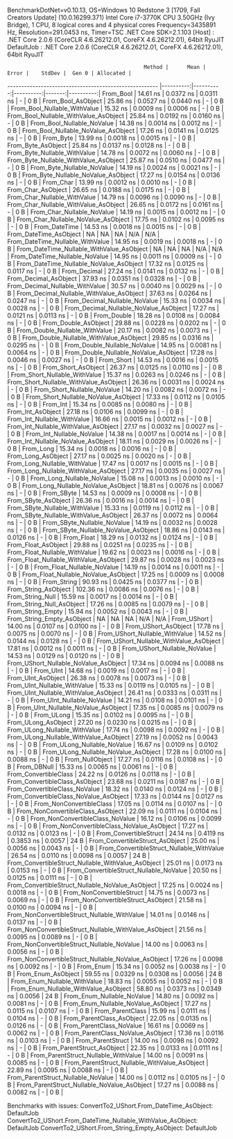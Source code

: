 
BenchmarkDotNet=v0.10.13, OS=Windows 10 Redstone 3 [1709, Fall Creators Update] (10.0.16299.371)
Intel Core i7-3770K CPU 3.50GHz (Ivy Bridge), 1 CPU, 8 logical cores and 4 physical cores
Frequency=3435891 Hz, Resolution=291.0453 ns, Timer=TSC
.NET Core SDK=2.1.103
  [Host]     : .NET Core 2.0.6 (CoreCLR 4.6.26212.01, CoreFX 4.6.26212.01), 64bit RyuJIT
  DefaultJob : .NET Core 2.0.6 (CoreCLR 4.6.26212.01, CoreFX 4.6.26212.01), 64bit RyuJIT


                                                Method |      Mean |     Error |    StdDev |  Gen 0 | Allocated |
------------------------------------------------------ |----------:|----------:|----------:|-------:|----------:|
                                             From_Bool |  14.61 ns | 0.0372 ns | 0.0311 ns |      - |       0 B |
                                    From_Bool_AsObject |  25.86 ns | 0.0527 ns | 0.0440 ns |      - |       0 B |
                          From_Bool_Nullable_WithValue |  15.32 ns | 0.0009 ns | 0.0006 ns |      - |       0 B |
                 From_Bool_Nullable_WithValue_AsObject |  25.84 ns | 0.0192 ns | 0.0160 ns |      - |       0 B |
                            From_Bool_Nullable_NoValue |  14.38 ns | 0.0014 ns | 0.0012 ns |      - |       0 B |
                   From_Bool_Nullable_NoValue_AsObject |  17.26 ns | 0.0141 ns | 0.0125 ns |      - |       0 B |
                                             From_Byte |  13.99 ns | 0.0018 ns | 0.0015 ns |      - |       0 B |
                                    From_Byte_AsObject |  25.84 ns | 0.0137 ns | 0.0128 ns |      - |       0 B |
                          From_Byte_Nullable_WithValue |  14.78 ns | 0.0072 ns | 0.0060 ns |      - |       0 B |
                 From_Byte_Nullable_WithValue_AsObject |  25.87 ns | 0.0510 ns | 0.0477 ns |      - |       0 B |
                            From_Byte_Nullable_NoValue |  14.19 ns | 0.0024 ns | 0.0021 ns |      - |       0 B |
                   From_Byte_Nullable_NoValue_AsObject |  17.27 ns | 0.0154 ns | 0.0136 ns |      - |       0 B |
                                             From_Char |  13.99 ns | 0.0012 ns | 0.0010 ns |      - |       0 B |
                                    From_Char_AsObject |  26.65 ns | 0.0188 ns | 0.0175 ns |      - |       0 B |
                          From_Char_Nullable_WithValue |  14.79 ns | 0.0096 ns | 0.0090 ns |      - |       0 B |
                 From_Char_Nullable_WithValue_AsObject |  26.65 ns | 0.0172 ns | 0.0161 ns |      - |       0 B |
                            From_Char_Nullable_NoValue |  14.19 ns | 0.0015 ns | 0.0012 ns |      - |       0 B |
                   From_Char_Nullable_NoValue_AsObject |  17.75 ns | 0.0102 ns | 0.0095 ns |      - |       0 B |
                                         From_DateTime |  14.53 ns | 0.0018 ns | 0.0015 ns |      - |       0 B |
                                From_DateTime_AsObject |        NA |        NA |        NA |    N/A |       N/A |
                      From_DateTime_Nullable_WithValue |  14.95 ns | 0.0019 ns | 0.0018 ns |      - |       0 B |
             From_DateTime_Nullable_WithValue_AsObject |        NA |        NA |        NA |    N/A |       N/A |
                        From_DateTime_Nullable_NoValue |  14.95 ns | 0.0011 ns | 0.0009 ns |      - |       0 B |
               From_DateTime_Nullable_NoValue_AsObject |  17.32 ns | 0.0125 ns | 0.0117 ns |      - |       0 B |
                                          From_Decimal |  27.24 ns | 0.0141 ns | 0.0132 ns |      - |       0 B |
                                 From_Decimal_AsObject |  37.93 ns | 0.0351 ns | 0.0328 ns |      - |       0 B |
                       From_Decimal_Nullable_WithValue |  30.57 ns | 0.0040 ns | 0.0029 ns |      - |       0 B |
              From_Decimal_Nullable_WithValue_AsObject |  37.63 ns | 0.0264 ns | 0.0247 ns |      - |       0 B |
                         From_Decimal_Nullable_NoValue |  15.33 ns | 0.0034 ns | 0.0028 ns |      - |       0 B |
                From_Decimal_Nullable_NoValue_AsObject |  17.27 ns | 0.0121 ns | 0.0113 ns |      - |       0 B |
                                           From_Double |  18.28 ns | 0.0108 ns | 0.0084 ns |      - |       0 B |
                                  From_Double_AsObject |  29.88 ns | 0.0228 ns | 0.0202 ns |      - |       0 B |
                        From_Double_Nullable_WithValue |  20.17 ns | 0.0082 ns | 0.0073 ns |      - |       0 B |
               From_Double_Nullable_WithValue_AsObject |  29.85 ns | 0.0316 ns | 0.0295 ns |      - |       0 B |
                          From_Double_Nullable_NoValue |  14.95 ns | 0.0081 ns | 0.0064 ns |      - |       0 B |
                 From_Double_Nullable_NoValue_AsObject |  17.28 ns | 0.0046 ns | 0.0027 ns |      - |       0 B |
                                            From_Short |  14.53 ns | 0.0016 ns | 0.0015 ns |      - |       0 B |
                                   From_Short_AsObject |  26.37 ns | 0.0125 ns | 0.0110 ns |      - |       0 B |
                         From_Short_Nullable_WithValue |  15.37 ns | 0.0263 ns | 0.0246 ns |      - |       0 B |
                From_Short_Nullable_WithValue_AsObject |  26.36 ns | 0.0031 ns | 0.0024 ns |      - |       0 B |
                           From_Short_Nullable_NoValue |  14.20 ns | 0.0082 ns | 0.0072 ns |      - |       0 B |
                  From_Short_Nullable_NoValue_AsObject |  17.33 ns | 0.0112 ns | 0.0105 ns |      - |       0 B |
                                              From_Int |  15.34 ns | 0.0085 ns | 0.0080 ns |      - |       0 B |
                                     From_Int_AsObject |  27.18 ns | 0.0106 ns | 0.0099 ns |      - |       0 B |
                           From_Int_Nullable_WithValue |  16.66 ns | 0.0015 ns | 0.0012 ns |      - |       0 B |
                  From_Int_Nullable_WithValue_AsObject |  27.17 ns | 0.0032 ns | 0.0027 ns |      - |       0 B |
                             From_Int_Nullable_NoValue |  14.38 ns | 0.0017 ns | 0.0014 ns |      - |       0 B |
                    From_Int_Nullable_NoValue_AsObject |  18.11 ns | 0.0029 ns | 0.0026 ns |      - |       0 B |
                                             From_Long |  15.34 ns | 0.0018 ns | 0.0016 ns |      - |       0 B |
                                    From_Long_AsObject |  27.17 ns | 0.0025 ns | 0.0020 ns |      - |       0 B |
                          From_Long_Nullable_WithValue |  17.47 ns | 0.0017 ns | 0.0015 ns |      - |       0 B |
                 From_Long_Nullable_WithValue_AsObject |  27.17 ns | 0.0035 ns | 0.0027 ns |      - |       0 B |
                            From_Long_Nullable_NoValue |  15.08 ns | 0.0013 ns | 0.0010 ns |      - |       0 B |
                   From_Long_Nullable_NoValue_AsObject |  18.81 ns | 0.0076 ns | 0.0067 ns |      - |       0 B |
                                            From_SByte |  14.53 ns | 0.0009 ns | 0.0008 ns |      - |       0 B |
                                   From_SByte_AsObject |  26.36 ns | 0.0016 ns | 0.0014 ns |      - |       0 B |
                         From_SByte_Nullable_WithValue |  15.33 ns | 0.0119 ns | 0.0112 ns |      - |       0 B |
                From_SByte_Nullable_WithValue_AsObject |  26.37 ns | 0.0072 ns | 0.0064 ns |      - |       0 B |
                           From_SByte_Nullable_NoValue |  14.19 ns | 0.0032 ns | 0.0028 ns |      - |       0 B |
                  From_SByte_Nullable_NoValue_AsObject |  18.86 ns | 0.0143 ns | 0.0126 ns |      - |       0 B |
                                            From_Float |  18.29 ns | 0.0132 ns | 0.0124 ns |      - |       0 B |
                                   From_Float_AsObject |  29.88 ns | 0.0251 ns | 0.0235 ns |      - |       0 B |
                         From_Float_Nullable_WithValue |  19.62 ns | 0.0023 ns | 0.0016 ns |      - |       0 B |
                From_Float_Nullable_WithValue_AsObject |  29.87 ns | 0.0028 ns | 0.0023 ns |      - |       0 B |
                           From_Float_Nullable_NoValue |  14.19 ns | 0.0014 ns | 0.0011 ns |      - |       0 B |
                  From_Float_Nullable_NoValue_AsObject |  17.25 ns | 0.0009 ns | 0.0008 ns |      - |       0 B |
                                           From_String |  90.93 ns | 0.0425 ns | 0.0377 ns |      - |       0 B |
                                  From_String_AsObject | 102.36 ns | 0.0086 ns | 0.0076 ns |      - |       0 B |
                                      From_String_Null |  15.59 ns | 0.0017 ns | 0.0014 ns |      - |       0 B |
                             From_String_Null_AsObject |  17.26 ns | 0.0085 ns | 0.0079 ns |      - |       0 B |
                                     From_String_Empty |  15.94 ns | 0.0052 ns | 0.0043 ns |      - |       0 B |
                            From_String_Empty_AsObject |        NA |        NA |        NA |    N/A |       N/A |
                                           From_UShort |  14.00 ns | 0.0107 ns | 0.0100 ns |      - |       0 B |
                                  From_UShort_AsObject |  17.78 ns | 0.0075 ns | 0.0070 ns |      - |       0 B |
                        From_UShort_Nullable_WithValue |  14.52 ns | 0.0144 ns | 0.0128 ns |      - |       0 B |
               From_UShort_Nullable_WithValue_AsObject |  17.81 ns | 0.0012 ns | 0.0011 ns |      - |       0 B |
                          From_UShort_Nullable_NoValue |  14.53 ns | 0.0129 ns | 0.0120 ns |      - |       0 B |
                 From_UShort_Nullable_NoValue_AsObject |  17.34 ns | 0.0094 ns | 0.0088 ns |      - |       0 B |
                                             From_UInt |  14.68 ns | 0.0019 ns | 0.0017 ns |      - |       0 B |
                                    From_UInt_AsObject |  26.38 ns | 0.0078 ns | 0.0073 ns |      - |       0 B |
                          From_UInt_Nullable_WithValue |  15.33 ns | 0.0119 ns | 0.0105 ns |      - |       0 B |
                 From_UInt_Nullable_WithValue_AsObject |  26.41 ns | 0.0333 ns | 0.0311 ns |      - |       0 B |
                            From_UInt_Nullable_NoValue |  14.21 ns | 0.0108 ns | 0.0101 ns |      - |       0 B |
                   From_UInt_Nullable_NoValue_AsObject |  17.35 ns | 0.0085 ns | 0.0079 ns |      - |       0 B |
                                            From_ULong |  15.35 ns | 0.0102 ns | 0.0095 ns |      - |       0 B |
                                   From_ULong_AsObject |  27.20 ns | 0.0230 ns | 0.0215 ns |      - |       0 B |
                         From_ULong_Nullable_WithValue |  17.74 ns | 0.0098 ns | 0.0092 ns |      - |       0 B |
                From_ULong_Nullable_WithValue_AsObject |  27.19 ns | 0.0052 ns | 0.0043 ns |      - |       0 B |
                           From_ULong_Nullable_NoValue |  16.67 ns | 0.0109 ns | 0.0102 ns |      - |       0 B |
                  From_ULong_Nullable_NoValue_AsObject |  17.28 ns | 0.0100 ns | 0.0088 ns |      - |       0 B |
                                       From_NullObject |  17.27 ns | 0.0116 ns | 0.0108 ns |      - |       0 B |
                                           From_DBNull |  15.33 ns | 0.0065 ns | 0.0061 ns |      - |       0 B |
                                 From_ConvertibleClass |  24.22 ns | 0.0126 ns | 0.0118 ns |      - |       0 B |
                        From_ConvertibleClass_AsObject |  23.68 ns | 0.0211 ns | 0.0187 ns |      - |       0 B |
                         From_ConvertibleClass_NoValue |  18.32 ns | 0.0140 ns | 0.0124 ns |      - |       0 B |
                From_ConvertibleClass_NoValue_AsObject |  17.33 ns | 0.0144 ns | 0.0127 ns |      - |       0 B |
                              From_NonConvertibleClass |  17.05 ns | 0.0114 ns | 0.0107 ns |      - |       0 B |
                     From_NonConvertibleClass_AsObject |  22.09 ns | 0.0111 ns | 0.0104 ns |      - |       0 B |
                      From_NonConvertibleClass_NoValue |  16.12 ns | 0.0106 ns | 0.0099 ns |      - |       0 B |
             From_NonConvertibleClass_NoValue_AsObject |  17.27 ns | 0.0132 ns | 0.0123 ns |      - |       0 B |
                                From_ConvertibleStruct |  24.14 ns | 0.4119 ns | 0.3853 ns | 0.0057 |      24 B |
                       From_ConvertibleStruct_AsObject |  25.00 ns | 0.0056 ns | 0.0043 ns |      - |       0 B |
             From_ConvertibleStruct_Nullable_WithValue |  26.54 ns | 0.0110 ns | 0.0098 ns | 0.0057 |      24 B |
    From_ConvertibleStruct_Nullable_WithValue_AsObject |  25.01 ns | 0.0173 ns | 0.0153 ns |      - |       0 B |
               From_ConvertibleStruct_Nullable_NoValue |  20.50 ns | 0.0125 ns | 0.0111 ns |      - |       0 B |
      From_ConvertibleStruct_Nullable_NoValue_AsObject |  17.25 ns | 0.0024 ns | 0.0018 ns |      - |       0 B |
                             From_NonConvertibleStruct |  14.75 ns | 0.0073 ns | 0.0069 ns |      - |       0 B |
                    From_NonConvertibleStruct_AsObject |  21.58 ns | 0.0100 ns | 0.0094 ns |      - |       0 B |
          From_NonConvertibleStruct_Nullable_WithValue |  14.01 ns | 0.0146 ns | 0.0137 ns |      - |       0 B |
 From_NonConvertibleStruct_Nullable_WithValue_AsObject |  21.56 ns | 0.0095 ns | 0.0089 ns |      - |       0 B |
            From_NonConvertibleStruct_Nullable_NoValue |  14.00 ns | 0.0063 ns | 0.0056 ns |      - |       0 B |
   From_NonConvertibleStruct_Nullable_NoValue_AsObject |  17.26 ns | 0.0098 ns | 0.0092 ns |      - |       0 B |
                                             From_Enum |  15.34 ns | 0.0052 ns | 0.0038 ns |      - |       0 B |
                                    From_Enum_AsObject |  59.55 ns | 0.0329 ns | 0.0308 ns | 0.0056 |      24 B |
                          From_Enum_Nullable_WithValue |  18.83 ns | 0.0055 ns | 0.0052 ns |      - |       0 B |
                 From_Enum_Nullable_WithValue_AsObject |  58.80 ns | 0.0373 ns | 0.0349 ns | 0.0056 |      24 B |
                            From_Enum_Nullable_NoValue |  14.80 ns | 0.0092 ns | 0.0081 ns |      - |       0 B |
                   From_Enum_Nullable_NoValue_AsObject |  17.27 ns | 0.0115 ns | 0.0107 ns |      - |       0 B |
                                      From_ParentClass |  15.99 ns | 0.0111 ns | 0.0104 ns |      - |       0 B |
                             From_ParentClass_AsObject |  22.05 ns | 0.0135 ns | 0.0126 ns |      - |       0 B |
                              From_ParentClass_NoValue |  16.61 ns | 0.0069 ns | 0.0062 ns |      - |       0 B |
                     From_ParentClass_NoValue_AsObject |  17.36 ns | 0.0116 ns | 0.0103 ns |      - |       0 B |
                                     From_ParentStruct |  14.00 ns | 0.0098 ns | 0.0092 ns |      - |       0 B |
                            From_ParentStruct_AsObject |  22.35 ns | 0.0133 ns | 0.0111 ns |      - |       0 B |
                  From_ParentStruct_Nullable_WithValue |  14.00 ns | 0.0091 ns | 0.0085 ns |      - |       0 B |
         From_ParentStruct_Nullable_WithValue_AsObject |  22.89 ns | 0.0095 ns | 0.0088 ns |      - |       0 B |
                    From_ParentStruct_Nullable_NoValue |  14.00 ns | 0.0112 ns | 0.0105 ns |      - |       0 B |
           From_ParentStruct_Nullable_NoValue_AsObject |  17.27 ns | 0.0088 ns | 0.0082 ns |      - |       0 B |

Benchmarks with issues:
  ConvertTo2_UShort.From_DateTime_AsObject: DefaultJob
  ConvertTo2_UShort.From_DateTime_Nullable_WithValue_AsObject: DefaultJob
  ConvertTo2_UShort.From_String_Empty_AsObject: DefaultJob
